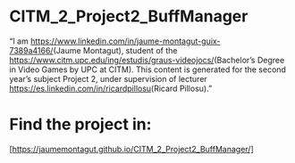# CITM_2_Project2_BuffManager

“I am <https://www.linkedin.com/in/jaume-montagut-guix-7389a4166/>(Jaume Montagut), student of the
<https://www.citm.upc.edu/ing/estudis/graus-videojocs/>(Bachelor’s Degree in
Video Games by UPC at CITM). This content is generated for the second year’s
subject Project 2, under supervision of lecturer
<https://es.linkedin.com/in/ricardpillosu>(Ricard Pillosu).”

# Find the project in:
[https://jaumemontagut.github.io/CITM_2_Project2_BuffManager/]
